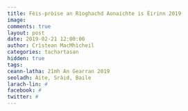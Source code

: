 ```yaml
---
title: Fèis-pròise an Rìoghachd Aonaichte is Èirinn 2019
image:
comments: true
layout: post
date: 2019-02-21 12:00:00
author: Crìstean MacMhìcheil
categories: tachartasan
hidden: true
tags:
ceann-latha: 21mh An Gearran 2019
seoladh: Àite, Sràid, Baile
larach-lin: #
facebook: #
twitter: #
---
```

